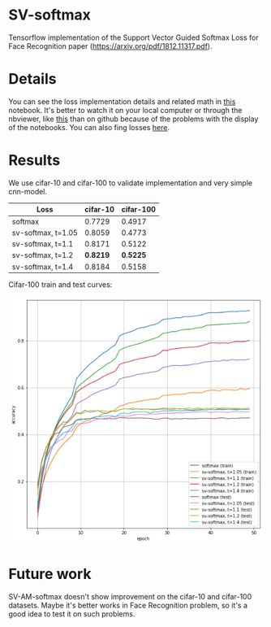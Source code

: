 # SV-softmax
Tensorflow implementation of the Support Vector Guided Softmax Loss for Face Recognition paper (https://arxiv.org/pdf/1812.11317.pdf).

# Details
You can see the loss implementation details and related math in [this](https://github.com/comratvlad/sv_softmax/blob/master/notebooks/check_maths_release.ipynb) notebook. It's better to watch it on your local computer or through the nbviewer, like [this](https://nbviewer.jupyter.org/github/comratvlad/sv_softmax/blob/master/notebooks/check_maths_release.ipynb) than on github because of the problems with the display of the notebooks. You can also fing losses [here](https://github.com/comratvlad/sv_softmax/blob/master/src/custom_losses.py).

# Results
We use cifar-10 and cifar-100 to validate implementation and very simple cnn-model.

Loss                      | cifar-10   | cifar-100  
--------------------------|------------|-----------
softmax                   | 0.7729     |  0.4917     
sv-softmax, t=1.05        | 0.8059     |  0.4773   
sv-softmax, t=1.1         | 0.8171     |  0.5122     
sv-softmax, t=1.2         | **0.8219** |  **0.5225**   
sv-softmax, t=1.4         | 0.8184     |  0.5158    

Cifar-100 train and test curves:

![accuracy](https://github.com/comratvlad/sv_softmax/blob/master/result_plot.png)

# Future work
SV-AM-softmax doesn't show improvement on the cifar-10 and cifar-100 datasets. Maybe it's better works in Face Recognition problem, so it's a good idea to test it on such problems.
